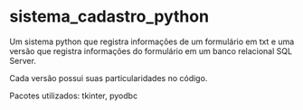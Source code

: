 # sistema_cadastro_python
Um sistema python que registra informações de um formulário em txt e uma versão que registra informações do formulário em um banco relacional SQL Server.

Cada versão possui suas particularidades no código.

Pacotes utilizados: tkinter, pyodbc
